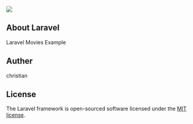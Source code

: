 <img src="https://user-images.githubusercontent.com/4316355/78681326-98bd1480-78ba-11ea-9cd8-3052397a87a7.png">

## About Laravel

Laravel Movies Example

## Auther
christian

## License

The Laravel framework is open-sourced software licensed under the [MIT license](https://opensource.org/licenses/MIT).
